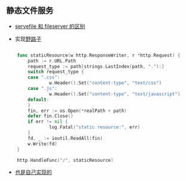 ## 静态文件服务

- [servefile 和 fileserver 的区别](https://stackoverflow.com/questions/28793619/golang-what-to-use-http-servefile-or-http-fileserver)

- 实现[野路子](http://www.jb51.net/article/56869.htm)

~~~go

    func staticResource(w http.ResponseWriter, r *http.Request) {
        path := r.URL.Path
        request_type := path[strings.LastIndex(path, "."):]
        switch request_type {
        case ".css":
                w.Header().Set("content-type", "text/css")
        case ".js":
                w.Header().Set("content-type", "text/javascript")
        default:
        } 
        fin, err := os.Open(*realPath + path)
        defer fin.Close()
        if err != nil {
                log.Fatal("static resource:", err)
        } 
        fd, _ := ioutil.ReadAll(fin)
        w.Write(fd)
    }

    http.HandleFunc("/", staticResource)
~~~

- [也是自己实现的](https://github.com/YuriyNasretdinov/social-net/blob/part1/main.go)